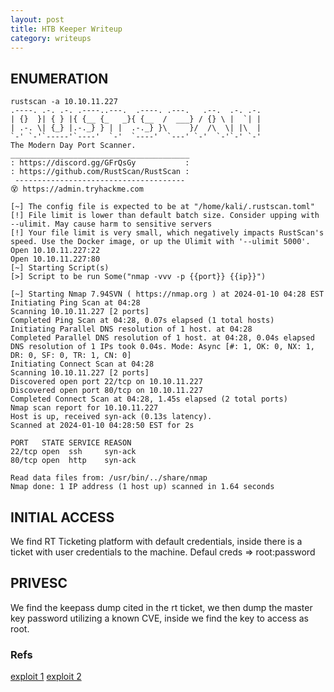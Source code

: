 ```yaml
---
layout: post
title: HTB Keeper Writeup
category: writeups
---
```


## ENUMERATION

```shell
rustscan -a 10.10.11.227
.----. .-. .-. .----..---.  .----. .---.   .--.  .-. .-.
| {}  }| { } |{ {__ {_   _}{ {__  /  ___} / {} \ |  `| |
| .-. \| {_} |.-._} } | |  .-._} }\     }/  /\  \| |\  |
`-' `-'`-----'`----'  `-'  `----'  `---' `-'  `-'`-' `-'
The Modern Day Port Scanner.
________________________________________
: https://discord.gg/GFrQsGy           :
: https://github.com/RustScan/RustScan :
 --------------------------------------
😵 https://admin.tryhackme.com

[~] The config file is expected to be at "/home/kali/.rustscan.toml"
[!] File limit is lower than default batch size. Consider upping with --ulimit. May cause harm to sensitive servers
[!] Your file limit is very small, which negatively impacts RustScan's speed. Use the Docker image, or up the Ulimit with '--ulimit 5000'.
Open 10.10.11.227:22
Open 10.10.11.227:80
[~] Starting Script(s)
[>] Script to be run Some("nmap -vvv -p {{port}} {{ip}}")

[~] Starting Nmap 7.94SVN ( https://nmap.org ) at 2024-01-10 04:28 EST
Initiating Ping Scan at 04:28
Scanning 10.10.11.227 [2 ports]
Completed Ping Scan at 04:28, 0.07s elapsed (1 total hosts)
Initiating Parallel DNS resolution of 1 host. at 04:28
Completed Parallel DNS resolution of 1 host. at 04:28, 0.04s elapsed
DNS resolution of 1 IPs took 0.04s. Mode: Async [#: 1, OK: 0, NX: 1, DR: 0, SF: 0, TR: 1, CN: 0]
Initiating Connect Scan at 04:28
Scanning 10.10.11.227 [2 ports]
Discovered open port 22/tcp on 10.10.11.227
Discovered open port 80/tcp on 10.10.11.227
Completed Connect Scan at 04:28, 1.45s elapsed (2 total ports)
Nmap scan report for 10.10.11.227
Host is up, received syn-ack (0.13s latency).
Scanned at 2024-01-10 04:28:50 EST for 2s

PORT   STATE SERVICE REASON
22/tcp open  ssh     syn-ack
80/tcp open  http    syn-ack

Read data files from: /usr/bin/../share/nmap
Nmap done: 1 IP address (1 host up) scanned in 1.64 seconds
```

## INITIAL ACCESS

We find RT Ticketing platform with default credentials, inside there is a ticket with user credentials to the machine.
Defaul creds => root:password

## PRIVESC

We find the keepass dump cited in the rt ticket, we then dump the master key password utilizing a known CVE, inside we find the key to access as root.

### Refs

[exploit 1](https://github.com/vdohney/keepass-password-dumper)
[exploit 2](https://github.com/matro7sh/keepass-dump-masterkey)
